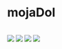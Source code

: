 # mojaDol

<br />
<a href="#"><img src="https://img.shields.io/badge/Laravel-FF2D20?style=flat-square&logo=laravel&logoColor=white"/></a>
<a href="#"><img src="https://img.shields.io/badge/HTML5-E34F26?style=flat-square&logo=html5&logoColor=white"/></a>
<a href="#"><img src="https://img.shields.io/badge/CSS3-1572B6?style=flat-square&logo=css&logoColor=white"/></a>
<a href="#"><img src="https://img.shields.io/badge/JavaScript-F7DF1E?style=flat-square&logo=javascript&logoColor=black"/></a>
